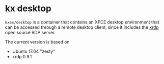 # kx desktop

`kxes/desktop` is a container that contains an XFCE desktop environment that can be accessed through a remote desktop client, since it includes the [xrdp](http://www.xrdp.org/) open source RDP server.

The current version is based on

- Ubuntu 17.04 "zesty"
- xrdp 0.9.1
